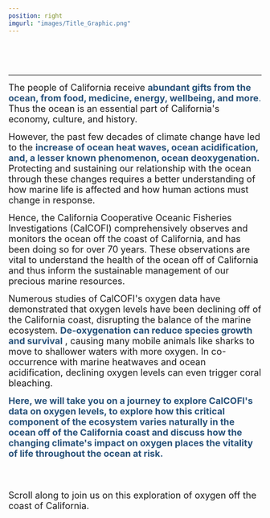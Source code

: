 ```yaml
---
position: right
imgurl: "images/Title_Graphic.png"
---
```

<br />
<br />
<br />

---

<font size="+1"> The people of California receive <span style="color:#28527A"> **abundant gifts from the ocean, from food, medicine, energy, wellbeing, and more**. </span> Thus the ocean is an essential part of California's economy, culture, and history. </font>
  
<font size="+1"> However, the past few decades of climate change have led to the <span style="color:#28527A"> **increase of ocean heat waves, ocean acidification, and, a lesser known phenomenon, ocean deoxygenation.** </span> Protecting and sustaining our relationship with the ocean through these changes requires a better understanding of how marine life is affected and how human actions must change in response. </font>

<font size="+1"> Hence, the California Cooperative Oceanic Fisheries Investigations (CalCOFI) comprehensively observes and monitors the ocean off the coast of California, and has been doing so for over 70 years. These observations are vital to understand the health of the ocean off of California and thus inform the sustainable management of our precious marine resources. </font>
  
<font size="+1"> Numerous studies of CalCOFI's oxygen data have demonstrated that oxygen levels have been declining off of the California coast, disrupting the balance of the marine ecosystem. <span style="color:#28527A"> **De-oxygenation can reduce species growth and survival** </span>, causing many mobile animals like sharks to move to shallower waters with more oxygen. In co-occurrence with marine heatwaves and ocean acidification, declining oxygen levels can even trigger coral bleaching. </font>

<font size="+1"> <span style="color:#28527A"> **Here, we will take you on a journey to explore CalCOFI's data on oxygen levels, to explore how this critical component of the ecosystem varies naturally in the ocean off of the California coast and discuss how the changing climate's impact on oxygen places the vitality of life throughout the ocean at risk.** </span> </font>

<br />
<br />

<font size="+1"> Scroll along to join us on this exploration of oxygen off the coast of California. </font>
